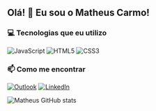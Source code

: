 ## Olá! 👋 Eu sou o Matheus Carmo!


### 💻 Tecnologias que eu utilizo

![JavaScript](https://img.shields.io/badge/JavaScript-F7DF1E?style=for-the-badge&logo=javascript&logoColor=black)
![HTML5](https://img.shields.io/badge/HTML5-E34F26?style=for-the-badge&logo=html5&logoColor=white)
![CSS3](https://img.shields.io/badge/CSS3-1572B6?style=for-the-badge&logo=css3&logoColor=white)

### 📫 Como me encontrar
[![Outlook](https://img.shields.io/badge/Microsoft_Outlook-0078D4?style=for-the-badge&logo=microsoft-outlook&logoColor=white)](mailto:matheus_santos_ti@outlook.com)
[![LinkedIn](https://img.shields.io/badge/LinkedIn-0077B5?style=for-the-badge&logo=linkedin&logoColor=white)](https://www.linkedin.com/in/matheus-scarmo/)

![Matheus GitHub stats](https://github-readme-stats.vercel.app/api?username=dsmatheus&show_icons=true&theme=dracula)
